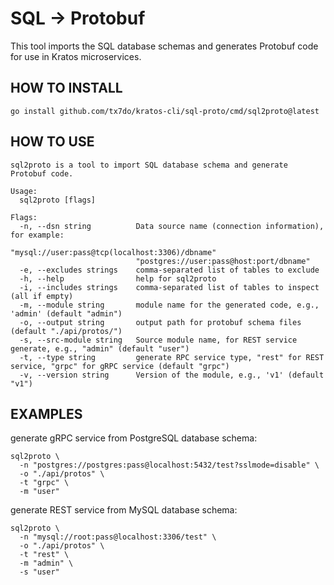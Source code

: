 # SQL → Protobuf

This tool imports the SQL database schemas and generates Protobuf code for use in Kratos microservices.

## HOW TO INSTALL

```shell
go install github.com/tx7do/kratos-cli/sql-proto/cmd/sql2proto@latest
```

## HOW TO USE

```shell
sql2proto is a tool to import SQL database schema and generate Protobuf code.

Usage:
  sql2proto [flags]

Flags:
  -n, --dsn string          Data source name (connection information), for example:
                            "mysql://user:pass@tcp(localhost:3306)/dbname"
                            "postgres://user:pass@host:port/dbname"
  -e, --excludes strings    comma-separated list of tables to exclude
  -h, --help                help for sql2proto
  -i, --includes strings    comma-separated list of tables to inspect (all if empty)
  -m, --module string       module name for the generated code, e.g., 'admin' (default "admin")
  -o, --output string       output path for protobuf schema files (default "./api/protos/")
  -s, --src-module string   Source module name, for REST service generate, e.g., "admin" (default "user")
  -t, --type string         generate RPC service type, "rest" for REST service, "grpc" for gRPC service (default "grpc")
  -v, --version string      Version of the module, e.g., 'v1' (default "v1")
```

## EXAMPLES

generate gRPC service from PostgreSQL database schema:

```shell
sql2proto \
  -n "postgres://postgres:pass@localhost:5432/test?sslmode=disable" \
  -o "./api/protos" \
  -t "grpc" \
  -m "user"
```

generate REST service from MySQL database schema:

```shell
sql2proto \
  -n "mysql://root:pass@localhost:3306/test" \
  -o "./api/protos" \
  -t "rest" \
  -m "admin" \
  -s "user"
```
